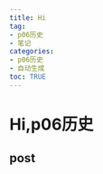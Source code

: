 ```yaml
---
title: Hi
tag: 
- p06历史
- 笔记
categories:
- p06历史
- 自动生成
toc: TRUE
---
```

<h1 id="hip06历史">Hi,p06历史</h1>
<h2 id="post">post</h2>
